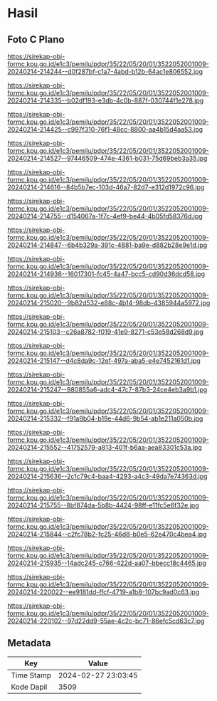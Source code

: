 # Hasil

## Foto C Plano

https://sirekap-obj-formc.kpu.go.id/e1c3/pemilu/pdpr/35/22/05/20/01/3522052001009-20240214-214244--d0f287bf-c1a7-4abd-b12b-64ac1e806552.jpg

https://sirekap-obj-formc.kpu.go.id/e1c3/pemilu/pdpr/35/22/05/20/01/3522052001009-20240214-214335--b02df193-e3db-4c0b-887f-030744f1e278.jpg

https://sirekap-obj-formc.kpu.go.id/e1c3/pemilu/pdpr/35/22/05/20/01/3522052001009-20240214-214425--c997f310-76f1-48cc-8800-aa4b15d4aa53.jpg

https://sirekap-obj-formc.kpu.go.id/e1c3/pemilu/pdpr/35/22/05/20/01/3522052001009-20240214-214527--97446509-474e-4361-b031-75d69beb3a35.jpg

https://sirekap-obj-formc.kpu.go.id/e1c3/pemilu/pdpr/35/22/05/20/01/3522052001009-20240214-214616--84b5b7ec-103d-46a7-82d7-e312d1972c96.jpg

https://sirekap-obj-formc.kpu.go.id/e1c3/pemilu/pdpr/35/22/05/20/01/3522052001009-20240214-214755--d154067a-1f7c-4ef9-be44-4b05fd58376d.jpg

https://sirekap-obj-formc.kpu.go.id/e1c3/pemilu/pdpr/35/22/05/20/01/3522052001009-20240214-214847--6b4b329a-391c-4881-ba9e-d882b28e9e1d.jpg

https://sirekap-obj-formc.kpu.go.id/e1c3/pemilu/pdpr/35/22/05/20/01/3522052001009-20240214-214936--16017301-fc45-4a47-bcc5-cd90d36dcd58.jpg

https://sirekap-obj-formc.kpu.go.id/e1c3/pemilu/pdpr/35/22/05/20/01/3522052001009-20240214-215020--9b82d532-e88c-4b14-98db-4385944a5972.jpg

https://sirekap-obj-formc.kpu.go.id/e1c3/pemilu/pdpr/35/22/05/20/01/3522052001009-20240214-215103--c26a8782-f019-41e9-8271-c53e58d268d9.jpg

https://sirekap-obj-formc.kpu.go.id/e1c3/pemilu/pdpr/35/22/05/20/01/3522052001009-20240214-215147--d4c8da9c-12ef-497a-aba5-e4e7452161d1.jpg

https://sirekap-obj-formc.kpu.go.id/e1c3/pemilu/pdpr/35/22/05/20/01/3522052001009-20240214-215247--980855a6-adc4-47c7-87b3-24ce4eb3a9b1.jpg

https://sirekap-obj-formc.kpu.go.id/e1c3/pemilu/pdpr/35/22/05/20/01/3522052001009-20240214-215332--f91a9b04-b19e-44d6-9b54-ab1e211a050b.jpg

https://sirekap-obj-formc.kpu.go.id/e1c3/pemilu/pdpr/35/22/05/20/01/3522052001009-20240214-215552--41752579-a813-401f-b6aa-aea83301c53a.jpg

https://sirekap-obj-formc.kpu.go.id/e1c3/pemilu/pdpr/35/22/05/20/01/3522052001009-20240214-215636--2c1c79c4-baa4-4293-a4c3-49da7e74363d.jpg

https://sirekap-obj-formc.kpu.go.id/e1c3/pemilu/pdpr/35/22/05/20/01/3522052001009-20240214-215755--8bf874da-5b8b-4424-98ff-e11fc5e6f32e.jpg

https://sirekap-obj-formc.kpu.go.id/e1c3/pemilu/pdpr/35/22/05/20/01/3522052001009-20240214-215844--c2fc78b2-fc25-46d8-b0e5-62e470c4bea4.jpg

https://sirekap-obj-formc.kpu.go.id/e1c3/pemilu/pdpr/35/22/05/20/01/3522052001009-20240214-215935--14adc245-c766-422d-aa07-bbecc18c4465.jpg

https://sirekap-obj-formc.kpu.go.id/e1c3/pemilu/pdpr/35/22/05/20/01/3522052001009-20240214-220022--ee9181dd-ffcf-4719-a1b8-107bc9ad0c63.jpg

https://sirekap-obj-formc.kpu.go.id/e1c3/pemilu/pdpr/35/22/05/20/01/3522052001009-20240214-220102--97d22dd9-55ae-4c2c-bc71-86efc5cd63c7.jpg


## Metadata

| Key        | Value               |
| ---------- | ------------------- |
| Time Stamp | 2024-02-27 23:03:45 |
| Kode Dapil | 3509                |



